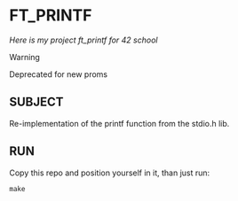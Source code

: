 # FT_PRINTF
_Here is my project ft_printf for 42 school_
> [!WARNING]
> Deprecated for new proms

## SUBJECT
Re-implementation of the printf function from the stdio.h lib.

## RUN
Copy this repo and position yourself in it, than just run:
```
make
```
